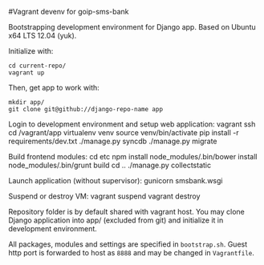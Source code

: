 #Vagrant devenv for goip-sms-bank

Bootstrapping development environment for Django app.
Based on Ubuntu x64 LTS 12.04 (yuk).

Initialize with:

    cd current-repo/
    vagrant up

Then, get app to work with:

    mkdir app/
    git clone git@github://django-repo-name app

Login to development environment and setup web application:
    vagrant ssh
    cd /vagrant/app
    virtualenv venv
    source venv/bin/activate
    pip install -r requirements/dev.txt
    ./manage.py syncdb
    ./manage.py migrate

Build frontend modules:
    cd etc
    npm install
    node_modules/.bin/bower install
    node_modules/.bin/grunt build
    cd ..
    ./manage.py collectstatic

Launch application (without supervisor):
    gunicorn smsbank.wsgi

Suspend or destroy VM:
    vagrant suspend
    vagrant destroy

Repository folder is by default shared with vagrant host.
You may clone Django application into app/ (excluded from git) and
initialize it in development environment.

All packages, modules and settings are specified in `bootstrap.sh`.
Guest http port is forwarded to host as `8888` and may be changed in
`Vagrantfile`.
